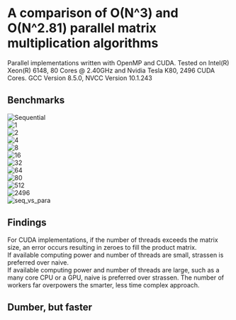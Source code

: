 # A comparison of O(N^3) and O(N^2.81) parallel matrix multiplication algorithms
Parallel implementations written with OpenMP and CUDA. Tested on Intel(R) Xeon(R) 6148, 80 Cores @ 2.40GHz and Nvidia Tesla K80, 2496 CUDA Cores. GCC Version 8.5.0, NVCC Version 10.1.243<br>
## Benchmarks
![Sequential](img/Sequential.png)<br>
![1](img/O1.png)<br>
![2](img/O2.png)<br>
![4](img/O4.png)<br>
![8](img/O8.png)<br>
![16](img/O16.png)<br>
![32](img/O32.png)<br>
![64](img/O64.png)<br>
![80](img/O80.png)<br>
![512](img/CUDA512.png)<br>
![2496](img/CUDA2496.png)<br>
![seq_vs_para](img/Sequential_Vs_Parallel.png)<br>
## Findings
For CUDA implementations, if the number of threads exceeds the matrix size, an error occurs resulting in zeroes to fill the product matrix.<br>
If available computing power and number of threads are small, strassen is preferred over naive.<br>
If available computing power and number of threads are large, such as a many core CPU or a GPU, naive is preferred over strassen. The number of workers far overpowers the smarter, less time complex approach.<br>
## Dumber, but faster